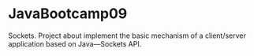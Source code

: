 # JavaBootcamp09
Sockets. Project about implement the basic mechanism of a client/server application based on Java—Sockets API.

